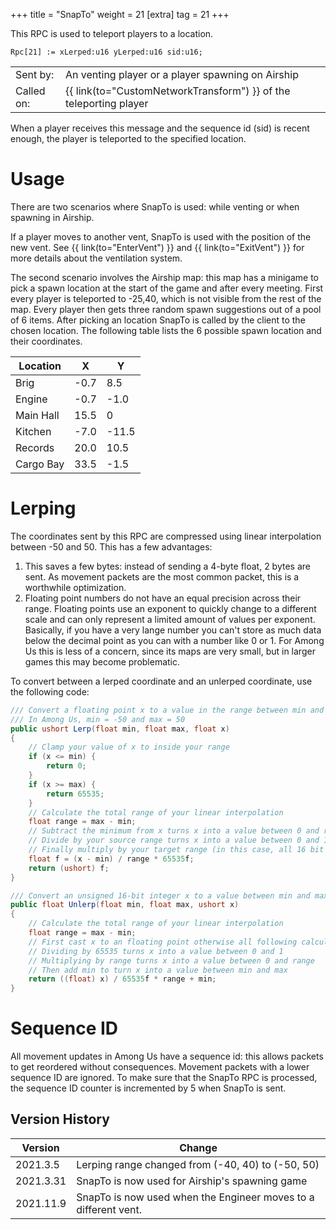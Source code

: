 +++
title = "SnapTo"
weight = 21
[extra]
tag = 21
+++

This RPC is used to teleport players to a location.

<!-- more -->

```
Rpc[21] := xLerped:u16 yLerped:u16 sid:u16;
```

|            |                                                   |
| ---------- | ------------------------------------------------- |
| Sent by:   | An venting player or a player spawning on Airship |
| Called on: | {{ link(to="CustomNetworkTransform") }} of the teleporting player  |

When a player receives this message and the sequence id (sid) is recent enough, the player is teleported to the specified location.

# Usage

There are two scenarios where SnapTo is used: while venting or when spawning in Airship.

If a player moves to another vent, SnapTo is used with the position of the new vent. See {{ link(to="EnterVent") }} and {{ link(to="ExitVent") }} for more details about the ventilation system.

The second scenario involves the Airship map: this map has a minigame to pick a spawn location at the start of the game and after every meeting. First every player is teleported to -25,40, which is not visible from the rest of the map. Every player then gets three random spawn suggestions out of a pool of 6 items. After picking an location SnapTo is called by the client to the chosen location. The following table lists the 6 possible spawn location and their coordinates.

| Location  | X    | Y     |
| --------- | ---- | ----- |
| Brig      | -0.7 | 8.5   |
| Engine    | -0.7 | -1.0  |
| Main Hall | 15.5 | 0     |
| Kitchen   | -7.0 | -11.5 |
| Records   | 20.0 | 10.5  |
| Cargo Bay | 33.5 | -1.5  |

# Lerping

The coordinates sent by this RPC are compressed using linear interpolation between -50 and 50. This has a few advantages:

1. This saves a few bytes: instead of sending a 4-byte float, 2 bytes are sent. As movement packets are the most common packet, this is a worthwhile optimization.
1. Floating point numbers do not have an equal precision across their range. Floating points use an exponent to quickly change to a different scale and can only represent a limited amount of values per exponent. Basically, if you have a very lange number you can't store as much data below the decimal point as you can with a number like 0 or 1. For Among Us this is less of a concern, since its maps are very small, but in larger games this may become problematic.

To convert between a lerped coordinate and an unlerped coordinate, use the following code:

```cs
/// Convert a floating point x to a value in the range between min and max
/// In Among Us, min = -50 and max = 50
public ushort Lerp(float min, float max, float x)
{
    // Clamp your value of x to inside your range
    if (x <= min) {
        return 0;
    }
    if (x >= max) {
        return 65535;
    }
    // Calculate the total range of your linear interpolation
    float range = max - min;
    // Subtract the minimum from x turns x into a value between 0 and range.
    // Divide by your source range turns x into a value between 0 and 1
    // Finally multiply by your target range (in this case, all 16 bit unsigned integers, so between 0 and 65535)
    float f = (x - min) / range * 65535f;
    return (ushort) f;
}

/// Convert an unsigned 16-bit integer x to a value between min and max
public float Unlerp(float min, float max, ushort x)
{
    // Calculate the total range of your linear interpolation
    float range = max - min;
    // First cast x to an floating point otherwise all following calculations aren't precise.
    // Dividing by 65535 turns x into a value between 0 and 1
    // Multiplying by range turns x into a value between 0 and range
    // Then add min to turn x into a value between min and max
    return ((float) x) / 65535f * range + min;
}
```

# Sequence ID

All movement updates in Among Us have a sequence id: this allows packets to get reordered without consequences. Movement packets with a lower sequence ID are ignored. To make sure that the SnapTo RPC is processed, the sequence ID counter is incremented by 5 when SnapTo is sent.

## Version History

| Version   | Change                                                          |
| --------- | --------------------------------------------------------------- |
| 2021.3.5  | Lerping range changed from (-40, 40) to (-50, 50)               |
| 2021.3.31 | SnapTo is now used for Airship's spawning game                  |
| 2021.11.9 | SnapTo is now used when the Engineer moves to a different vent. |
